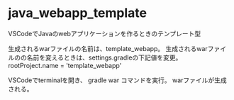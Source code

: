 # java_webapp_template
VSCodeでJavaのwebアプリケーションを作るときのテンプレート型

生成されるwarファイルの名前は、template_webapp。
生成されるwarファイルのの名前を変えるときは、settings.gradleの下記値を変更。
rootProject.name = 'template_webapp'

VSCodeでterminalを開き、
gradle war
コマンドを実行。
warファイルが生成される。
